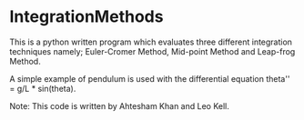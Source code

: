 # IntegrationMethods
This is a python written program which evaluates three different integration techniques namely; Euler-Cromer Method, Mid-point Method and Leap-frog Method.

A simple example of pendulum is used with the differential equation theta'' =  g/L * sin(theta).

Note: This code is written by Ahtesham Khan and Leo Kell.
